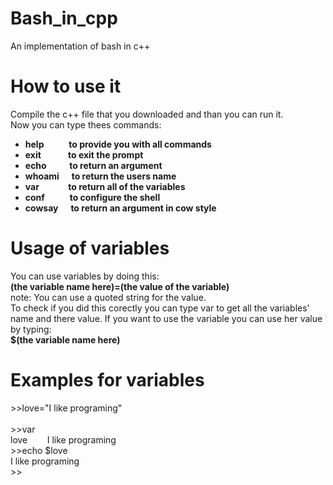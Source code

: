 # Bash_in_cpp
An implementation of bash in c++
# How to use it
Compile the c++ file that you downloaded and than you can run it.<br>
Now you can type thees commands:<ul><b>
<li>help&nbsp;&nbsp;&nbsp;&nbsp;&nbsp;&nbsp;&nbsp;&nbsp;&nbsp;&nbsp;&nbsp;&nbsp;to provide you with all commands</li>
<li>exit&nbsp;&nbsp;&nbsp;&nbsp;&nbsp;&nbsp;&nbsp;&nbsp;&nbsp;&nbsp;&nbsp;&nbsp;&nbsp;to exit the prompt</li>
<li>echo&nbsp;&nbsp;&nbsp;&nbsp;&nbsp;&nbsp;&nbsp;&nbsp;&nbsp;&nbsp;&nbsp;to return an argument</li>
<li>whoami&nbsp;&nbsp;&nbsp;&nbsp;&nbsp;&nbsp;to return the users name</li>
<li>var&nbsp;&nbsp;&nbsp;&nbsp;&nbsp;&nbsp;&nbsp;&nbsp;&nbsp;&nbsp;&nbsp;&nbsp;&nbsp;&nbsp;to return all of the variables</li>
<li>conf&nbsp;&nbsp;&nbsp;&nbsp;&nbsp;&nbsp;&nbsp;&nbsp;&nbsp;&nbsp;&nbsp;&nbsp;to configure the shell</li>
<li>cowsay&nbsp;&nbsp;&nbsp;&nbsp;&nbsp;&nbsp;to return an argument in cow style</li>
</b></ul>
<h1><b>Usage of variables</b></h1>
You can use variables by doing this:<br>
<b>(the variable name here)=(the value of the variable)</b><br>
note: You can use a quoted string for the value.<br>
To check if you did this corectly you can type var to get all the variables' name and there value. If you want to use the variable you can use her value by typing:<br>
<b>&dollar;(the variable name here)</b><br>
<h1><b>Examples for variables</b></h1>
&gt;&gt;love="I like programing"<br><br>
&gt;&gt;var<br>
love&nbsp;&nbsp;&nbsp;&nbsp;&nbsp;&nbsp;&nbsp;&nbsp;I like programing<br>
&gt;&gt;echo &dollar;love<br>
I like programing<br>&gt;&gt;
